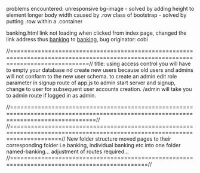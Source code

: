 

problems encountered:
unresponsive bg-image - solved by adding height to element
longer body width caused by .row class of bootstrap - solved by putting .row within a .container <div>

banking.html link not loading when clicked from index page, changed the link address thus <a href="/views/banking.html" class="nav-link link">banking</a> to <a href="views/banking.html" class="nav-link link">banking</a></li>, bug originator: cobi          



//===================================================================================================================================//
                            title: using access control
you will have to empty your database nd create new users because old users and admins will not conform to the new user schema.
to create an admin edit role parameter in signup route of app.js to admin start server and signup, change to user for subsequent user accounts creation. /admin will take you to admin route if logged in as admin.

//=====================================================================================================================================//
//===========================================================================================================================// New folder structure
moved pages to their corresponding folder i.e banking, individual banking etc into one folder named-banking...
adjustment of routes required...
//==============================================================================================//
